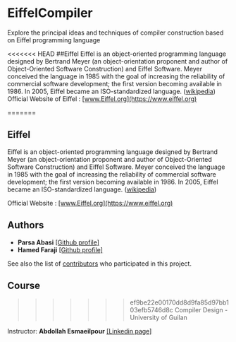 # EiffelCompiler
Explore the principal ideas and techniques of compiler construction based on Eiffel programming language

<<<<<<< HEAD
##Eiffel
Eiffel is an object-oriented programming language designed by Bertrand Meyer (an object-orientation proponent and author of Object-Oriented Software Construction) and Eiffel Software. Meyer conceived the language in 1985 with the goal of increasing the reliability of commercial software development; the first version becoming available in 1986. In 2005, Eiffel became an ISO-standardized language. ([wikipedia](https://en.wikipedia.org/wiki/Eiffel_(programming_language)))
Official Website of Eiffel : [www.Eiffel.org](https://www.eiffel.org)

=======
## Eiffel
Eiffel is an object-oriented programming language designed by Bertrand Meyer (an object-orientation proponent and author of Object-Oriented Software Construction) and Eiffel Software. Meyer conceived the language in 1985 with the goal of increasing the reliability of commercial software development; the first version becoming available in 1986. In 2005, Eiffel became an ISO-standardized language. ([wikipedia](https://en.wikipedia.org/wiki/Eiffel_(programming_language)))

Official Website : [www.Eiffel.org](https://www.eiffel.org)

## Authors
* **Parsa Abasi** [[Github profile]](https://github.com/parsapersian96)
* **Hamed Faraji** [[Github profile]](https://github.com/hamed-faraji)

See also the list of [contributors](https://github.com/parsapersian96/EiffelCompiler/contributors) who participated in this project.

## Course
>>>>>>> ef9be22e00170dd8d9fa85d97bb103efb5746d8c
Compiler Design - University of Guilan

Instructor: **Abdollah Esmaeilpour** [[Linkedin page]](https://ir.linkedin.com/in/abdollah-e)
